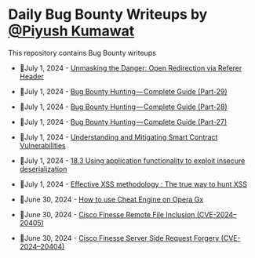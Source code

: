 # Daily Bug Bounty Writeups by [@Piyush Kumawat](https://twitter.com/piyush_supiy) 
This repository contains Bug Bounty writeups

<!-- BLOG-POST-LIST:START -->
 - 💯July 1, 2024 - [Unmasking the Danger: Open Redirection via Referer Header](https://medium.com/@sulmanfarooq531/unmasking-the-danger-open-redirection-via-referer-header-a527ab4e7be1?source=rss------bug_bounty-5) 

 - 💯July 1, 2024 - [Bug Bounty Hunting — Complete Guide &lpar;Part-29&rpar;](https://medium.com/@rafid19/bug-bounty-hunting-complete-guide-part-29-d5e656812d96?source=rss------bug_bounty-5) 

 - 💯July 1, 2024 - [Bug Bounty Hunting — Complete Guide &lpar;Part-28&rpar;](https://medium.com/@rafid19/bug-bounty-hunting-complete-guide-part-28-ae3cb3e93960?source=rss------bug_bounty-5) 

 - 💯July 1, 2024 - [Bug Bounty Hunting — Complete Guide &lpar;Part-27&rpar;](https://medium.com/@rafid19/bug-bounty-hunting-complete-guide-part-27-f5c03938d8fb?source=rss------bug_bounty-5) 

 - 💯July 1, 2024 - [Understanding and Mitigating Smart Contract Vulnerabilities](https://securrtech.medium.com/understanding-and-mitigating-smart-contract-vulnerabilities-291b7fe168f2?source=rss------bug_bounty-5) 

 - 💯July 1, 2024 - [18.3 Using application functionality to exploit insecure deserialization](https://cyberw1ng.medium.com/18-3-using-application-functionality-to-exploit-insecure-deserialization-d6f18fe4811c?source=rss------bug_bounty-5) 

 - 💯July 1, 2024 - [Effective XSS methodology : The true way to hunt XSS](https://xdead4f.medium.com/effective-xss-methodology-the-true-way-to-hunt-xss-4f4d740035cc?source=rss------bug_bounty-5) 

 - 💯June 30, 2024 - [How to use Cheat Engine on Opera Gx](https://medium.com/@MrRipperoni/how-to-use-cheat-engine-on-opera-gx-ea6b121f0301?source=rss------bug_bounty-5) 

 - 💯June 30, 2024 - [Cisco Finesse Remote File Inclusion &lpar;CVE-2024–20405&rpar;](https://0x3zzat.medium.com/cisco-finesse-remote-file-inclusion-cve-2024-20405-7947c3327e0c?source=rss------bug_bounty-5) 

 - 💯June 30, 2024 - [Cisco Finesse Server Side Request Forgery &lpar;CVE-2024–20404&rpar;](https://0x3zzat.medium.com/cisco-finesse-server-side-request-forgery-cve-2024-20404-5d74b449a4a2?source=rss------bug_bounty-5) 
<!-- BLOG-POST-LIST:END -->
